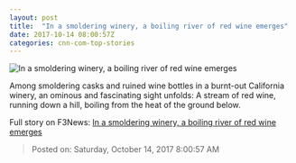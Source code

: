 ```yaml
---
layout: post
title:  "In a smoldering winery, a boiling river of red wine emerges"
date: 2017-10-14 08:00:57Z
categories: cnn-com-top-stories
---
```


![In a smoldering winery, a boiling river of red wine emerges](http://i2.cdn.cnn.com/cnnnext/dam/assets/171013072114-01-ca-fires-wine-1010-super-tease.jpg)

Among smoldering casks and ruined wine bottles in a burnt-out California winery, an ominous and fascinating sight unfolds: A stream of red wine, running down a hill, boiling from the heat of the ground below.


Full story on F3News: [In a smoldering winery, a boiling river of red wine emerges](http://www.f3nws.com/n/MSVTmB)

> Posted on: Saturday, October 14, 2017 8:00:57 AM
